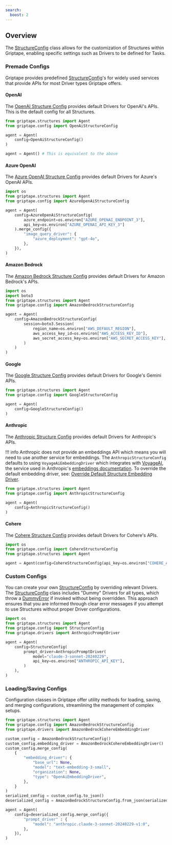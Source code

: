 ```yaml
---
search:
  boost: 2 
---
```


## Overview

The [StructureConfig](../../reference/griptape/config/structure_config.md) class allows for the customization of Structures within Griptape, enabling specific settings such as Drivers to be defined for Tasks. 

### Premade Configs

Griptape provides predefined [StructureConfig](../../reference/griptape/config/structure_config.md)'s for widely used services that provide APIs for most Driver types Griptape offers.

#### OpenAI

The [OpenAI Structure Config](../../reference/griptape/config/openai_structure_config.md) provides default Drivers for OpenAI's APIs. This is the default config for all Structures.


```python
from griptape.structures import Agent
from griptape.config import OpenAiStructureConfig

agent = Agent(
    config=OpenAiStructureConfig()
)

agent = Agent() # This is equivalent to the above
```

#### Azure OpenAI

The [Azure OpenAI Structure Config](../../reference/griptape/config/azure_openai_structure_config.md) provides default Drivers for Azure's OpenAI APIs.


```python
import os
from griptape.structures import Agent
from griptape.config import AzureOpenAiStructureConfig

agent = Agent(
    config=AzureOpenAiStructureConfig(
        azure_endpoint=os.environ["AZURE_OPENAI_ENDPOINT_3"],
        api_key=os.environ["AZURE_OPENAI_API_KEY_3"]
    ).merge_config({
        "image_query_driver": {
            "azure_deployment": "gpt-4o",
        },
    }),
)
```

#### Amazon Bedrock
The [Amazon Bedrock Structure Config](../../reference/griptape/config/amazon_bedrock_structure_config.md) provides default Drivers for Amazon Bedrock's APIs.

```python
import os
import boto3
from griptape.structures import Agent
from griptape.config import AmazonBedrockStructureConfig

agent = Agent(
    config=AmazonBedrockStructureConfig(
        session=boto3.Session(
            region_name=os.environ["AWS_DEFAULT_REGION"],
            aws_access_key_id=os.environ["AWS_ACCESS_KEY_ID"],
            aws_secret_access_key=os.environ["AWS_SECRET_ACCESS_KEY"],
        )
    )
)
```

#### Google
The [Google Structure Config](../../reference/griptape/config/google_structure_config.md) provides default Drivers for Google's Gemini APIs.

```python
from griptape.structures import Agent
from griptape.config import GoogleStructureConfig

agent = Agent(
    config=GoogleStructureConfig()
)
```

#### Anthropic

The [Anthropic Structure Config](../../reference/griptape/config/anthropic_structure_config.md) provides default Drivers for Anthropic's APIs.

!!! info
    Anthropic does not provide an embeddings API which means you will need to use another service for embeddings.
    The `AnthropicStructureConfig` defaults to using `VoyageAiEmbeddingDriver` which integrates with [VoyageAI](https://www.voyageai.com/), the service used in Anthropic's [embeddings documentation](https://docs.anthropic.com/claude/docs/embeddings).
    To override the default embedding driver, see: [Override Default Structure Embedding Driver](../drivers/embedding-drivers.md#override-default-structure-embedding-driver).


```python
from griptape.structures import Agent
from griptape.config import AnthropicStructureConfig

agent = Agent(
    config=AnthropicStructureConfig()
)
```

#### Cohere

The [Cohere Structure Config](../../reference/griptape/config/cohere_structure_config.md) provides default Drivers for Cohere's APIs.


```python
import os
from griptape.config import CohereStructureConfig
from griptape.structures import Agent

agent = Agent(config=CohereStructureConfig(api_key=os.environ["COHERE_API_KEY"]))
```

### Custom Configs

You can create your own [StructureConfig](../../reference/griptape/config/structure_config.md) by overriding relevant Drivers.
The [StructureConfig](../../reference/griptape/config/structure_config.md) class includes "Dummy" Drivers for all types, which throw a [DummyError](../../reference/griptape/exceptions/dummy_exception.md) if invoked without being overridden. 
This approach ensures that you are informed through clear error messages if you attempt to use Structures without proper Driver configurations.

```python
import os
from griptape.structures import Agent
from griptape.config import StructureConfig
from griptape.drivers import AnthropicPromptDriver

agent = Agent(
    config=StructureConfig(
        prompt_driver=AnthropicPromptDriver(
            model="claude-3-sonnet-20240229",
            api_key=os.environ["ANTHROPIC_API_KEY"],
        )
    ),
)
```

### Loading/Saving Configs

Configuration classes in Griptape offer utility methods for loading, saving, and merging configurations, streamlining the management of complex setups.

```python
from griptape.structures import Agent
from griptape.config import AmazonBedrockStructureConfig
from griptape.drivers import AmazonBedrockCohereEmbeddingDriver

custom_config = AmazonBedrockStructureConfig()
custom_config.embedding_driver = AmazonBedrockCohereEmbeddingDriver()
custom_config.merge_config(
    {
        "embedding_driver": {
            "base_url": None,
            "model": "text-embedding-3-small",
            "organization": None,
            "type": "OpenAiEmbeddingDriver",
        },
    }
)
serialized_config = custom_config.to_json()
deserialized_config = AmazonBedrockStructureConfig.from_json(serialized_config)

agent = Agent(
    config=deserialized_config.merge_config({
        "prompt_driver" : {
            "model": "anthropic.claude-3-sonnet-20240229-v1:0",
        },
    }),
)
```

